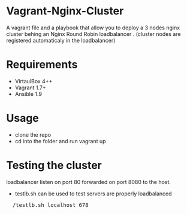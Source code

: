 # Vagrant-Nginx-Cluster
A vagrant file and a playbook that allow you to deploy a 3 nodes nginx cluster behing an Nginx Round Robin loadbalancer . (cluster nodes are registered automaticaly in the loadbalancer)

# Requirements

- VirtaulBox 4++
- Vagrant 1.7+
- Ansible 1.9

# Usage

- clone the repo
- cd into the folder and run vagrant up


# Testing the cluster

loadbalancer listen on port 80 forwarded on port 8080 to the host. 

- testlb.sh can be used to test servers are properly loadbalanced

<pre>
  /testlb.sh localhost 678
  </pre>
